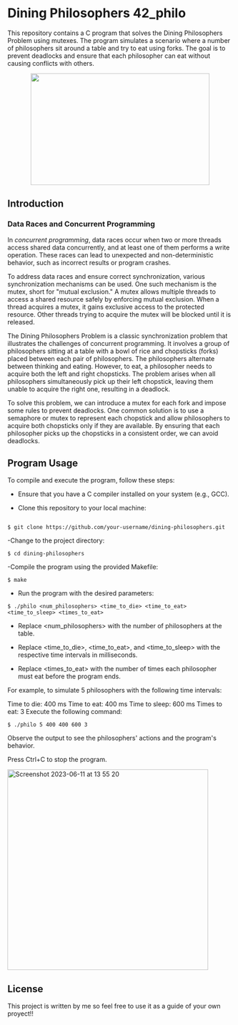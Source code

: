# Dining Philosophers 42_philo
This repository contains a C program that solves the Dining Philosophers Problem using mutexes. The program simulates a scenario where a number of philosophers sit around a table and try to eat using forks. The goal is to prevent deadlocks and ensure that each philosopher can eat without causing conflicts with others.
<p align="center">
<img src="https://cdn.battlefy.com/blog/5f5978933ed49802100b173d26a8eee0c0c60d68cacac0e26598f47b108ad9da.jpeg" width="400" height="250">
</p>

## Introduction
### Data Races and Concurrent Programming
In *concurrent programming*, data races occur when two or more threads access shared data concurrently, and at least one of them performs a write operation. These races can lead to unexpected and non-deterministic behavior, such as incorrect results or program crashes.

To address data races and ensure correct synchronization, various synchronization mechanisms can be used. One such mechanism is the mutex, short for "mutual exclusion." A mutex allows multiple threads to access a shared resource safely by enforcing mutual exclusion. When a thread acquires a mutex, it gains exclusive access to the protected resource. Other threads trying to acquire the mutex will be blocked until it is released.

The Dining Philosophers Problem is a classic synchronization problem that illustrates the challenges of concurrent programming. It involves a group of philosophers sitting at a table with a bowl of rice and chopsticks (forks) placed between each pair of philosophers. The philosophers alternate between thinking and eating. However, to eat, a philosopher needs to acquire both the left and right chopsticks. The problem arises when all philosophers simultaneously pick up their left chopstick, leaving them unable to acquire the right one, resulting in a deadlock.

To solve this problem, we can introduce a mutex for each fork and impose some rules to prevent deadlocks. One common solution is to use a semaphore or mutex to represent each chopstick and allow philosophers to acquire both chopsticks only if they are available. By ensuring that each philosopher picks up the chopsticks in a consistent order, we can avoid deadlocks.

## Program Usage
To compile and execute the program, follow these steps:

- Ensure that you have a C compiler installed on your system (e.g., GCC).

- Clone this repository to your local machine:

```shell

$ git clone https://github.com/your-username/dining-philosophers.git
```
-Change to the project directory:

```shell
$ cd dining-philosophers
```
-Compile the program using the provided Makefile:

```shell
$ make
````

- Run the program with the desired parameters:

```shell
$ ./philo <num_philosophers> <time_to_die> <time_to_eat> <time_to_sleep> <times_to_eat>
```
- Replace <num_philosophers> with the number of philosophers at the table.

- Replace <time_to_die>, <time_to_eat>, and <time_to_sleep> with the respective time intervals in milliseconds.

- Replace <times_to_eat> with the number of times each philosopher must eat before the program ends.

For example, to simulate 5 philosophers with the following time intervals:

Time to die: 400 ms
Time to eat: 400 ms
Time to sleep: 600 ms
Times to eat: 3
Execute the following command:
```shell
$ ./philo 5 400 400 600 3
```
Observe the output to see the philosophers' actions and the program's behavior.

Press Ctrl+C to stop the program.

<img width="449" alt="Screenshot 2023-06-11 at 13 55 20" src="https://github.com/mariogalis/42_philo/assets/44349256/634a31c8-f17b-4281-b67a-ecca9d839d3d">



## License
This project is written by me so feel free to use it as a guide of your own proyect!!
